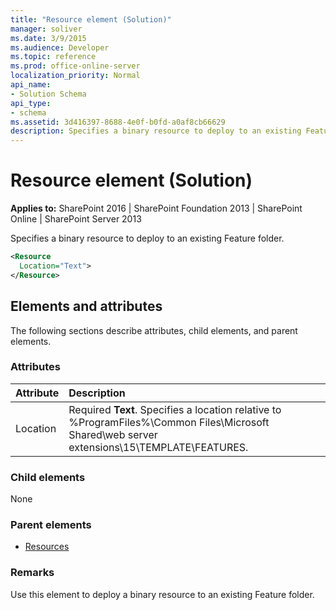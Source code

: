 ```yaml
---
title: "Resource element (Solution)"
manager: soliver
ms.date: 3/9/2015
ms.audience: Developer
ms.topic: reference
ms.prod: office-online-server
localization_priority: Normal
api_name:
- Solution Schema
api_type:
- schema
ms.assetid: 3d416397-8688-4e0f-b0fd-a0af8cb66629
description: Specifies a binary resource to deploy to an existing Feature folder.
---
```


# Resource element (Solution)

**Applies to:** SharePoint 2016 | SharePoint Foundation 2013 | SharePoint Online | SharePoint Server 2013
  
Specifies a binary resource to deploy to an existing Feature folder.
  
```XML
<Resource
  Location="Text">
</Resource>
```

## Elements and attributes

The following sections describe attributes, child elements, and parent elements.

### Attributes

|**Attribute**|**Description**|
|:-----|:-----|
|Location  <br/> |Required **Text**. Specifies a location relative to %ProgramFiles%\Common Files\Microsoft Shared\web server extensions\15\TEMPLATE\FEATURES.  <br/> |
   
### Child elements

None
   
### Parent elements

- [Resources](resources-element-solution.md)
   
### Remarks

Use this element to deploy a binary resource to an existing Feature folder.
  

